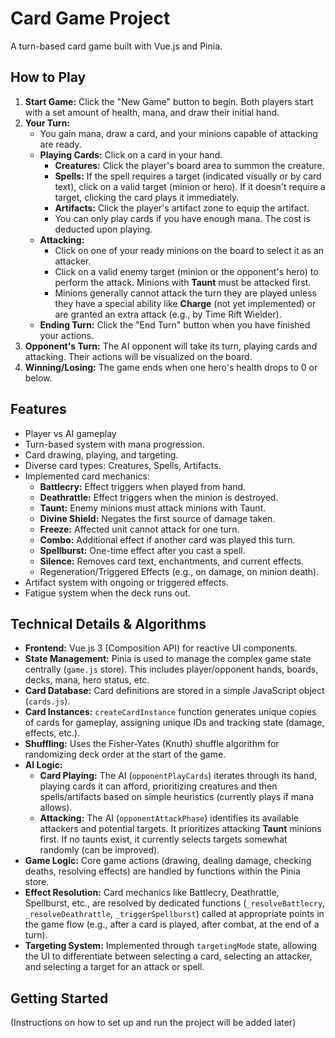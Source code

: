 # Card Game Project

A turn-based card game built with Vue.js and Pinia.

## How to Play

1.  **Start Game:** Click the "New Game" button to begin. Both players start with a set amount of health, mana, and draw their initial hand.
2.  **Your Turn:**
    *   You gain mana, draw a card, and your minions capable of attacking are ready.
    *   **Playing Cards:** Click on a card in your hand.
        *   **Creatures:** Click the player's board area to summon the creature.
        *   **Spells:** If the spell requires a target (indicated visually or by card text), click on a valid target (minion or hero). If it doesn't require a target, clicking the card plays it immediately.
        *   **Artifacts:** Click the player's artifact zone to equip the artifact.
        *   You can only play cards if you have enough mana. The cost is deducted upon playing.
    *   **Attacking:**
        *   Click on one of your ready minions on the board to select it as an attacker.
        *   Click on a valid enemy target (minion or the opponent's hero) to perform the attack. Minions with **Taunt** must be attacked first.
        *   Minions generally cannot attack the turn they are played unless they have a special ability like **Charge** (not yet implemented) or are granted an extra attack (e.g., by Time Rift Wielder).
    *   **Ending Turn:** Click the "End Turn" button when you have finished your actions.
3.  **Opponent's Turn:** The AI opponent will take its turn, playing cards and attacking. Their actions will be visualized on the board.
4.  **Winning/Losing:** The game ends when one hero's health drops to 0 or below.

## Features

*   Player vs AI gameplay
*   Turn-based system with mana progression.
*   Card drawing, playing, and targeting.
*   Diverse card types: Creatures, Spells, Artifacts.
*   Implemented card mechanics:
    *   **Battlecry:** Effect triggers when played from hand.
    *   **Deathrattle:** Effect triggers when the minion is destroyed.
    *   **Taunt:** Enemy minions must attack minions with Taunt.
    *   **Divine Shield:** Negates the first source of damage taken.
    *   **Freeze:** Affected unit cannot attack for one turn.
    *   **Combo:** Additional effect if another card was played this turn.
    *   **Spellburst:** One-time effect after you cast a spell.
    *   **Silence:** Removes card text, enchantments, and current effects.
    *   Regeneration/Triggered Effects (e.g., on damage, on minion death).
*   Artifact system with ongoing or triggered effects.
*   Fatigue system when the deck runs out.

## Technical Details & Algorithms

*   **Frontend:** Vue.js 3 (Composition API) for reactive UI components.
*   **State Management:** Pinia is used to manage the complex game state centrally (`game.js` store). This includes player/opponent hands, boards, decks, mana, hero status, etc.
*   **Card Database:** Card definitions are stored in a simple JavaScript object (`cards.js`).
*   **Card Instances:** `createCardInstance` function generates unique copies of cards for gameplay, assigning unique IDs and tracking state (damage, effects, etc.).
*   **Shuffling:** Uses the Fisher-Yates (Knuth) shuffle algorithm for randomizing deck order at the start of the game.
*   **AI Logic:**
    *   **Card Playing:** The AI (`opponentPlayCards`) iterates through its hand, playing cards it can afford, prioritizing creatures and then spells/artifacts based on simple heuristics (currently plays if mana allows).
    *   **Attacking:** The AI (`opponentAttackPhase`) identifies its available attackers and potential targets. It prioritizes attacking **Taunt** minions first. If no taunts exist, it currently selects targets somewhat randomly (can be improved).
*   **Game Logic:** Core game actions (drawing, dealing damage, checking deaths, resolving effects) are handled by functions within the Pinia store.
*   **Effect Resolution:** Card mechanics like Battlecry, Deathrattle, Spellburst, etc., are resolved by dedicated functions (`_resolveBattlecry`, `_resolveDeathrattle`, `_triggerSpellburst`) called at appropriate points in the game flow (e.g., after a card is played, after combat, at the end of a turn).
*   **Targeting System:** Implemented through `targetingMode` state, allowing the UI to differentiate between selecting a card, selecting an attacker, and selecting a target for an attack or spell.

## Getting Started

(Instructions on how to set up and run the project will be added later)
